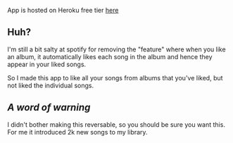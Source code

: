 App is hosted on Heroku free tier [here](https://album2library.herokuapp.com/)

## Huh?
I'm still a bit salty at spotify for removing the "feature" where when you like an album, it automatically likes each song in the album and hence they appear in your liked songs.

So I made this app to like all your songs from albums that you've liked, but not liked the individual songs.

## _A word of warning_
I didn't bother making this reversable, so you should be sure you want this. For me it introduced 2k new songs to my library.
